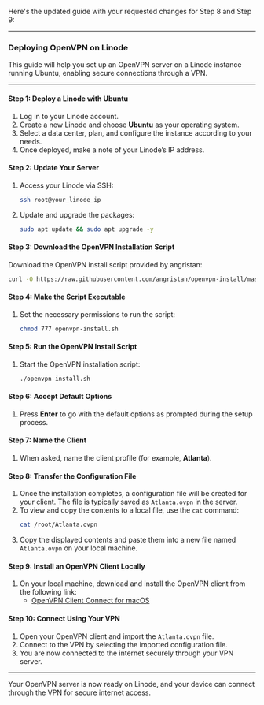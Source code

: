 Here's the updated guide with your requested changes for Step 8 and Step 9:

---

### Deploying OpenVPN on Linode

This guide will help you set up an OpenVPN server on a Linode instance running Ubuntu, enabling secure connections through a VPN.

---

#### Step 1: Deploy a Linode with Ubuntu
1. Log in to your Linode account.
2. Create a new Linode and choose **Ubuntu** as your operating system.
3. Select a data center, plan, and configure the instance according to your needs.
4. Once deployed, make a note of your Linode’s IP address.

#### Step 2: Update Your Server
1. Access your Linode via SSH:
   ```bash
   ssh root@your_linode_ip
   ```
2. Update and upgrade the packages:
   ```bash
   sudo apt update && sudo apt upgrade -y
   ```

#### Step 3: Download the OpenVPN Installation Script
Download the OpenVPN install script provided by angristan:
   ```bash
   curl -O https://raw.githubusercontent.com/angristan/openvpn-install/master/openvpn-install.sh
   ```

#### Step 4: Make the Script Executable
1. Set the necessary permissions to run the script:
   ```bash
   chmod 777 openvpn-install.sh
   ```

#### Step 5: Run the OpenVPN Install Script
1. Start the OpenVPN installation script:
   ```bash
   ./openvpn-install.sh
   ```

#### Step 6: Accept Default Options
1. Press **Enter** to go with the default options as prompted during the setup process.

#### Step 7: Name the Client
1. When asked, name the client profile (for example, **Atlanta**).

#### Step 8: Transfer the Configuration File
1. Once the installation completes, a configuration file will be created for your client. The file is typically saved as `Atlanta.ovpn` in the server.
2. To view and copy the contents to a local file, use the `cat` command:
   ```bash
   cat /root/Atlanta.ovpn
   ```
3. Copy the displayed contents and paste them into a new file named `Atlanta.ovpn` on your local machine.

#### Step 9: Install an OpenVPN Client Locally
1. On your local machine, download and install the OpenVPN client from the following link:
   - [OpenVPN Client Connect for macOS](https://openvpn.net/client-connect-vpn-for-mac-os/)

#### Step 10: Connect Using Your VPN
1. Open your OpenVPN client and import the `Atlanta.ovpn` file.
2. Connect to the VPN by selecting the imported configuration file.
3. You are now connected to the internet securely through your VPN server.

---

Your OpenVPN server is now ready on Linode, and your device can connect through the VPN for secure internet access.
